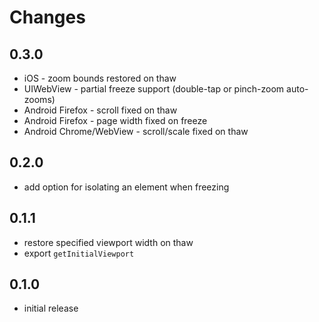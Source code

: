 # Changes

## 0.3.0

- iOS - zoom bounds restored on thaw
- UIWebView - partial freeze support (double-tap or pinch-zoom auto-zooms)
- Android Firefox - scroll fixed on thaw
- Android Firefox - page width fixed on freeze
- Android Chrome/WebView - scroll/scale fixed on thaw

## 0.2.0

- add option for isolating an element when freezing

## 0.1.1

- restore specified viewport width on thaw
- export `getInitialViewport`

## 0.1.0

- initial release
